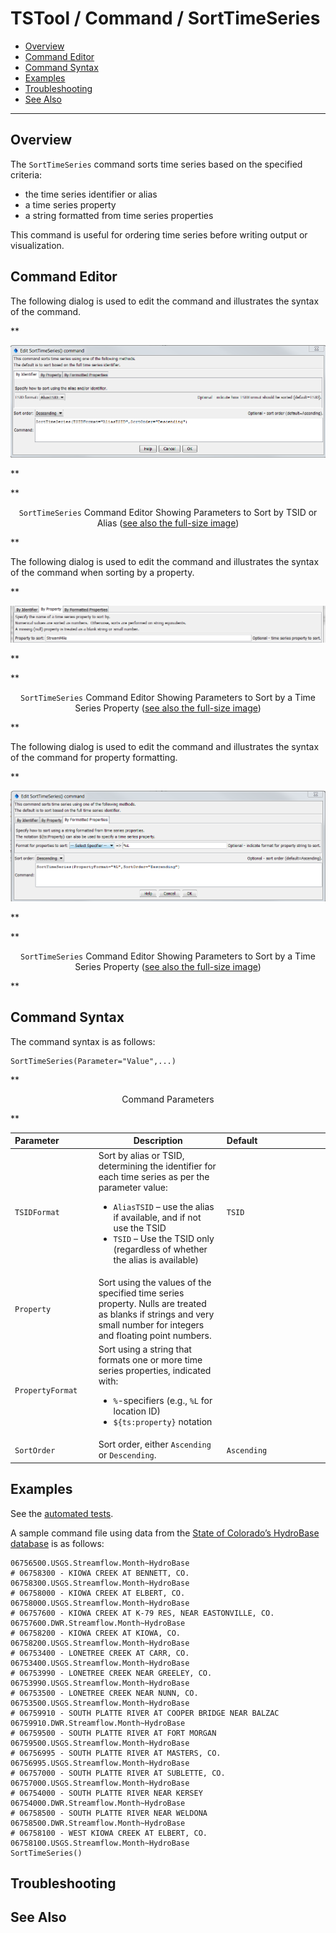 # TSTool / Command / SortTimeSeries #

* [Overview](#overview)
* [Command Editor](#command-editor)
* [Command Syntax](#command-syntax)
* [Examples](#examples)
* [Troubleshooting](#troubleshooting)
* [See Also](#see-also)

-------------------------

## Overview ##

The `SortTimeSeries` command sorts time series based on the specified criteria:

* the time series identifier or alias
* a time series property
* a string formatted from time series properties

This command is useful for ordering time series before writing output or visualization.

## Command Editor ##

The following dialog is used to edit the command and illustrates the syntax of the command.

**<p style="text-align: center;">
![SortTimeSeries](SortTimeSeries.png)
</p>**

**<p style="text-align: center;">
`SortTimeSeries` Command Editor Showing Parameters to Sort by TSID or Alias (<a href="../SortTimeSeries.png">see also the full-size image</a>)
</p>**

The following dialog is used to edit the command and illustrates the syntax of the command when sorting by a property.

**<p style="text-align: center;">
![SortTimeSeries Property](SortTimeSeries_Property.png)
</p>**

**<p style="text-align: center;">
`SortTimeSeries` Command Editor Showing Parameters to Sort by a Time Series Property (<a href="../SortTimeSeries_Property.png">see also the full-size image</a>)
</p>**

The following dialog is used to edit the command and illustrates the syntax of the command for property formatting.

**<p style="text-align: center;">
![SortTimeSeries PropertyFormat](SortTimeSeries_PropertyFormat.png)
</p>**

**<p style="text-align: center;">
`SortTimeSeries` Command Editor Showing Parameters to Sort by a Time Series Property (<a href="../SortTimeSeries_PropertyFormat.png">see also the full-size image</a>)
</p>**

## Command Syntax ##

The command syntax is as follows:

```text
SortTimeSeries(Parameter="Value",...)
```
**<p style="text-align: center;">
Command Parameters
</p>**

| **Parameter**&nbsp;&nbsp;&nbsp;&nbsp;&nbsp;&nbsp;&nbsp;&nbsp;&nbsp;&nbsp;&nbsp;&nbsp;&nbsp; | **Description** | **Default**&nbsp;&nbsp;&nbsp;&nbsp;&nbsp;&nbsp;&nbsp;&nbsp;&nbsp;&nbsp;&nbsp;&nbsp;&nbsp;&nbsp;&nbsp;&nbsp;&nbsp;&nbsp;&nbsp;&nbsp;&nbsp;&nbsp;&nbsp;&nbsp;&nbsp;&nbsp;&nbsp; |
| --------------|-----------------|----------------- |
|`TSIDFormat`|Sort by alias or TSID, determining the identifier for each time series as per the parameter value:<ul><li>`AliasTSID` – use the alias if available, and if not use the TSID</li><li>`TSID` – Use the TSID only (regardless of whether the alias is available)|`TSID`|
|`Property`|Sort using the values of the specified time series property.  Nulls are treated as blanks if strings and very small number for integers and floating point numbers.||
|`PropertyFormat`|Sort using a string that formats one or more time series properties, indicated with:<ul><li>`%`-specifiers (e.g., `%L` for location ID)</li><li>`${ts:property}` notation||
|`SortOrder`|Sort order, either `Ascending` or `Descending`.|`Ascending`|

## Examples ##

See the [automated tests](https://github.com/OpenCDSS/cdss-app-tstool-test/tree/master/test/regression/commands/general/SortTimeSeries).

A sample command file using data from the [State of Colorado’s HydroBase database](../../datastore-ref/CO-HydroBase/CO-HydroBase.md) is as follows:

```
06756500.USGS.Streamflow.Month~HydroBase
# 06758300 - KIOWA CREEK AT BENNETT, CO.
06758300.USGS.Streamflow.Month~HydroBase
# 06758000 - KIOWA CREEK AT ELBERT, CO.
06758000.USGS.Streamflow.Month~HydroBase
# 06757600 - KIOWA CREEK AT K-79 RES, NEAR EASTONVILLE, CO.
06757600.DWR.Streamflow.Month~HydroBase
# 06758200 - KIOWA CREEK AT KIOWA, CO.
06758200.USGS.Streamflow.Month~HydroBase
# 06753400 - LONETREE CREEK AT CARR, CO.
06753400.USGS.Streamflow.Month~HydroBase
# 06753990 - LONETREE CREEK NEAR GREELEY, CO.
06753990.USGS.Streamflow.Month~HydroBase
# 06753500 - LONETREE CREEK NEAR NUNN, CO.
06753500.USGS.Streamflow.Month~HydroBase
# 06759910 - SOUTH PLATTE RIVER AT COOPER BRIDGE NEAR BALZAC
06759910.DWR.Streamflow.Month~HydroBase
# 06759500 - SOUTH PLATTE RIVER AT FORT MORGAN
06759500.USGS.Streamflow.Month~HydroBase
# 06756995 - SOUTH PLATTE RIVER AT MASTERS, CO.
06756995.USGS.Streamflow.Month~HydroBase
# 06757000 - SOUTH PLATTE RIVER AT SUBLETTE, CO.
06757000.USGS.Streamflow.Month~HydroBase
# 06754000 - SOUTH PLATTE RIVER NEAR KERSEY
06754000.DWR.Streamflow.Month~HydroBase
# 06758500 - SOUTH PLATTE RIVER NEAR WELDONA
06758500.DWR.Streamflow.Month~HydroBase
# 06758100 - WEST KIOWA CREEK AT ELBERT, CO.
06758100.USGS.Streamflow.Month~HydroBase
SortTimeSeries()
```

## Troubleshooting ##

## See Also ##
